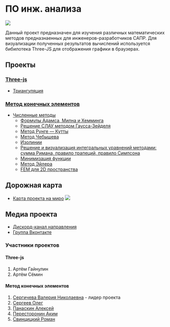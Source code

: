 # ПО инж. анализа
![](https://github.com/EngineeringSoft-Mospolytech/Spring-2022/blob/main/logo.jpg)

Данный проект предназначен для изучения различных математических методов предназнаенных для инженеров-разработчиков САПР. Для визуализации полученных результатов вычислений используется бибилотека Three-JS для отображения графики в браузерах.
## Проекты

### [Three-js](/Three-js/)
   - [Триангуляция](https://github.com/EngineeringSoft-Mospolytech/Spring-2022/tree/main/Three-js)
### [Метод конечных элементов](https://github.com/EngineeringSoft-Mospolytech/Spring-2022/tree/main/%D0%9C%D0%B5%D1%82%D0%BE%D0%B4%20%D0%BA%D0%BE%D0%BD%D0%B5%D1%87%D0%BD%D1%8B%D1%85%20%D1%8D%D0%BB%D0%B5%D0%BC%D0%B5%D0%BD%D1%82%D0%BE%D0%B2)
- [Численные методы](https://github.com/EngineeringSoft-Mospolytech/Spring-2022/tree/main/%D0%9C%D0%B5%D1%82%D0%BE%D0%B4%20%D0%BA%D0%BE%D0%BD%D0%B5%D1%87%D0%BD%D1%8B%D1%85%20%D1%8D%D0%BB%D0%B5%D0%BC%D0%B5%D0%BD%D1%82%D0%BE%D0%B2/%D0%A7%D0%B8%D1%81%D0%BB%D0%B5%D0%BD%D0%BD%D1%8B%D0%B5%20%D0%BC%D0%B5%D1%82%D0%BE%D0%B4%D1%8B)
  + [Формулы Адамса, Милна и Хемминга](https://github.com/EngineeringSoft-Mospolytech/Spring-2022/tree/main/%D0%9C%D0%B5%D1%82%D0%BE%D0%B4%20%D0%BA%D0%BE%D0%BD%D0%B5%D1%87%D0%BD%D1%8B%D1%85%20%D1%8D%D0%BB%D0%B5%D0%BC%D0%B5%D0%BD%D1%82%D0%BE%D0%B2/%D0%A7%D0%B8%D1%81%D0%BB%D0%B5%D0%BD%D0%BD%D1%8B%D0%B5%20%D0%BC%D0%B5%D1%82%D0%BE%D0%B4%D1%8B/Adams%2C%20Milne.%20Hemming)
  + [Решение СЛАУ методом Гаусса-Зейделя](https://github.com/EngineeringSoft-Mospolytech/Spring-2022/tree/main/%D0%9C%D0%B5%D1%82%D0%BE%D0%B4%20%D0%BA%D0%BE%D0%BD%D0%B5%D1%87%D0%BD%D1%8B%D1%85%20%D1%8D%D0%BB%D0%B5%D0%BC%D0%B5%D0%BD%D1%82%D0%BE%D0%B2/%D0%A7%D0%B8%D1%81%D0%BB%D0%B5%D0%BD%D0%BD%D1%8B%D0%B5%20%D0%BC%D0%B5%D1%82%D0%BE%D0%B4%D1%8B/Gauss-Seidel)
  + [Метод Рунге — Кутты](https://github.com/EngineeringSoft-Mospolytech/Spring-2022/tree/main/%D0%9C%D0%B5%D1%82%D0%BE%D0%B4%20%D0%BA%D0%BE%D0%BD%D0%B5%D1%87%D0%BD%D1%8B%D1%85%20%D1%8D%D0%BB%D0%B5%D0%BC%D0%B5%D0%BD%D1%82%D0%BE%D0%B2/%D0%A7%D0%B8%D1%81%D0%BB%D0%B5%D0%BD%D0%BD%D1%8B%D0%B5%20%D0%BC%D0%B5%D1%82%D0%BE%D0%B4%D1%8B/MethodRungeKutaWF)
  + [Метод Чебышева](https://github.com/EngineeringSoft-Mospolytech/Spring-2022/tree/main/%D0%9C%D0%B5%D1%82%D0%BE%D0%B4%20%D0%BA%D0%BE%D0%BD%D0%B5%D1%87%D0%BD%D1%8B%D1%85%20%D1%8D%D0%BB%D0%B5%D0%BC%D0%B5%D0%BD%D1%82%D0%BE%D0%B2/%D0%A7%D0%B8%D1%81%D0%BB%D0%B5%D0%BD%D0%BD%D1%8B%D0%B5%20%D0%BC%D0%B5%D1%82%D0%BE%D0%B4%D1%8B/Chebyshev)
  + [Изолинии](https://github.com/EngineeringSoft-Mospolytech/Spring-2022/tree/main/%D0%9C%D0%B5%D1%82%D0%BE%D0%B4%20%D0%BA%D0%BE%D0%BD%D0%B5%D1%87%D0%BD%D1%8B%D1%85%20%D1%8D%D0%BB%D0%B5%D0%BC%D0%B5%D0%BD%D1%82%D0%BE%D0%B2/%D0%A7%D0%B8%D1%81%D0%BB%D0%B5%D0%BD%D0%BD%D1%8B%D0%B5%20%D0%BC%D0%B5%D1%82%D0%BE%D0%B4%D1%8B/Isoline)
  + [Решение и визуализация интегральных уравнений методами: сумма Римана, правило трапеций, правило Симпсона](https://github.com/EngineeringSoft-Mospolytech/Spring-2022/tree/main/%D0%9C%D0%B5%D1%82%D0%BE%D0%B4%20%D0%BA%D0%BE%D0%BD%D0%B5%D1%87%D0%BD%D1%8B%D1%85%20%D1%8D%D0%BB%D0%B5%D0%BC%D0%B5%D0%BD%D1%82%D0%BE%D0%B2/%D0%A7%D0%B8%D1%81%D0%BB%D0%B5%D0%BD%D0%BD%D1%8B%D0%B5%20%D0%BC%D0%B5%D1%82%D0%BE%D0%B4%D1%8B/Method%20trapezoid%2C%20Simpson%2C%20Riemann)
  + [Минимизация функции](https://github.com/EngineeringSoft-Mospolytech/Spring-2022/tree/main/%D0%9C%D0%B5%D1%82%D0%BE%D0%B4%20%D0%BA%D0%BE%D0%BD%D0%B5%D1%87%D0%BD%D1%8B%D1%85%20%D1%8D%D0%BB%D0%B5%D0%BC%D0%B5%D0%BD%D1%82%D0%BE%D0%B2/%D0%A7%D0%B8%D1%81%D0%BB%D0%B5%D0%BD%D0%BD%D1%8B%D0%B5%20%D0%BC%D0%B5%D1%82%D0%BE%D0%B4%D1%8B/Minimization)
  + [Метод Эйлера](https://github.com/EngineeringSoft-Mospolytech/Spring-2022/tree/main/%D0%9C%D0%B5%D1%82%D0%BE%D0%B4%20%D0%BA%D0%BE%D0%BD%D0%B5%D1%87%D0%BD%D1%8B%D1%85%20%D1%8D%D0%BB%D0%B5%D0%BC%D0%B5%D0%BD%D1%82%D0%BE%D0%B2/%D0%A7%D0%B8%D1%81%D0%BB%D0%B5%D0%BD%D0%BD%D1%8B%D0%B5%20%D0%BC%D0%B5%D1%82%D0%BE%D0%B4%D1%8B/Mhetod_Eiler)
  + [FEM для 2D пространства](https://github.com/EngineeringSoft-Mospolytech/Spring-2022/tree/main/%D0%9C%D0%B5%D1%82%D0%BE%D0%B4%20%D0%BA%D0%BE%D0%BD%D0%B5%D1%87%D0%BD%D1%8B%D1%85%20%D1%8D%D0%BB%D0%B5%D0%BC%D0%B5%D0%BD%D1%82%D0%BE%D0%B2/%D0%A7%D0%B8%D1%81%D0%BB%D0%B5%D0%BD%D0%BD%D1%8B%D0%B5%20%D0%BC%D0%B5%D1%82%D0%BE%D0%B4%D1%8B/FEM%20%D0%B4%D0%BB%D1%8F%202D%20%D0%BF%D1%80%D0%BE%D1%81%D1%82%D1%80%D0%B0%D0%BD%D1%81%D1%82%D0%B2%D0%B0)



## Дорожная карта
- [Карта проекта на миро](https://miro.com/app/board/uXjVO_zqEr4=/?share_link_id=196995463516)
![](https://github.com/EngineeringSoft-Mospolytech/Spring-2022/blob/main/roadmap.jpg)


## Медиа проекта
- [Дискорд-канал направления](https://discord.gg/DTGjytnXBT)
- [Группа Вконтакте](https://vk.com/club212533937)

### Участники проектов
#### Three-js
1. Артём Гайнулин
2. Артём Сёмин

#### Метод конечных элементов
1. [Сергичева Валерия Николаевна](https://github.com/EngineeringSoft-Mospolytech/Spring-2022/tree/main/%D0%A3%D1%87%D0%B0%D1%81%D1%82%D0%BD%D0%B8%D0%BA%D0%B8/%D0%92.%20%D0%9D.%20%D0%A1%D0%B5%D1%80%D0%B3%D0%B8%D1%87%D0%B5%D0%B2%D0%B0) - лидер проекта
2. [Сергеев Олег](https://github.com/EngineeringSoft-Mospolytech/Spring-2022/tree/main/%D0%A3%D1%87%D0%B0%D1%81%D1%82%D0%BD%D0%B8%D0%BA%D0%B8/%D0%9E.%20%D0%9F.%20%D0%A1%D0%B5%D1%80%D0%B3%D0%B5%D0%B5%D0%B2)
3. [Панаскин Алексей](https://github.com/EngineeringSoft-Mospolytech/Spring-2022/tree/main/%D0%A3%D1%87%D0%B0%D1%81%D1%82%D0%BD%D0%B8%D0%BA%D0%B8/%D0%90.%20%D0%94.%20%D0%9F%D0%B0%D0%BD%D0%B0%D1%81%D0%BA%D0%B8%D0%BD)
4. [Пересторонин Аким](https://github.com/EngineeringSoft-Mospolytech/Spring-2022/tree/main/%D0%A3%D1%87%D0%B0%D1%81%D1%82%D0%BD%D0%B8%D0%BA%D0%B8/%D0%90.%20%D0%9C.%20%D0%9F%D0%B5%D1%80%D0%B5%D1%81%D1%82%D0%BE%D1%80%D0%BE%D0%BD%D0%B8%D0%BD)
5. [Свинцицкий Роман](https://github.com/EngineeringSoft-Mospolytech/Spring-2022/tree/main/%D0%A3%D1%87%D0%B0%D1%81%D1%82%D0%BD%D0%B8%D0%BA%D0%B8/%D0%A0.%20%D0%95.%20%D0%A1%D0%B2%D0%B8%D0%BD%D1%86%D0%B8%D1%86%D0%BA%D0%B8%D0%B9)
